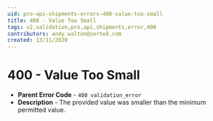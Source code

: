 ```yaml
---
uid: pro-api-shipments-errors-400-value-too-small
title: 400 - Value Too Small
tags: v2,validation,pro,api,shipments,error,400
contributors: andy.walton@sorted.com
created: 13/11/2020
---
```

# 400 - Value Too Small

* **Parent Error Code** - `400 validation_error`
* **Description** - The provided value was smaller than the minimum permitted value.
